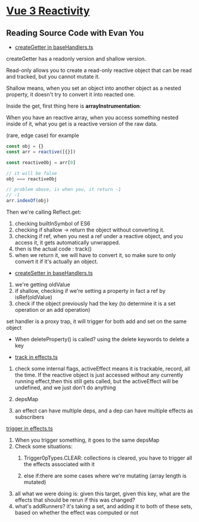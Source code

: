 # [Vue 3 Reactivity](https://www.vuemastery.com/courses/vue-3-reactivity/vue3-reactivity/)

## Reading Source Code with Evan You

- [createGetter in baseHandlers.ts](https://github.com/vuejs/vue-next/blob/master/packages/reactivity/src/baseHandlers.ts#L37)

createGetter has a readonly version and shallow version.

Read-only allows you to create a read-only reactive object that can be read and tracked, but you cannot mutate it.

Shallow means, when you set an object into another object as a nested property, it doesn't try to convert it into reacted one.

Inside the get, first thing here is __arrayInstrumentation__:

When you have an reactive array, when you access something nested inside of it, what you get is a reactive version of the raw data.

(rare, edge case)
for example

```javaScript
const obj = {}
const arr = reactive([{}])

const reactiveObj = arr[0]

// it will be false
obj === reactiveObj

// problem above, is when you, it return -1
// -1
arr.indexOf(obj)
```

Then we're calling Reflect.get:

1. checking builtInSymbol of ES6
2. checking if shallow -> return the object without converting it.
3. checking if ref, when you nest a ref under a reactive object, and you access it, it gets automatically unwrapped.
4. then is the actual code : track()
5. when we return it, we will have to convert it, so make sure to only convert it if it's actually an object.

- [createSetter in baseHandlers.ts](https://github.com/vuejs/vue-next/blob/master/packages/reactivity/src/baseHandlers.ts#L71)

1. we're getting oldValue
2. if shallow, checking if we're setting a property in fact a ref by isRef(oldValue)
3. check if the object previously had the key (to determine it is a set operation or an add operation)

set handler is a proxy trap, it will trigger for both add and set on the same object

- When deleteProperty() is called?
using the delete keywords to delete a key

- [track in effects.ts](https://github.com/vuejs/vue-next/blob/master/packages/reactivity/src/effect.ts#L135)

1. check some internal flags, activeEffect means it is trackable, record, all the time. If the reactive object is just accessed without any currently running effect,then this still gets called, but the activeEffect will be undefined, and we just don't do anything

2. depsMap

3. an effect can have multiple deps, and a dep can have multiple effects as subscribers

[trigger in effects.ts](https://www.vuemastery.com/courses/vue-3-reactivity/reading-source-code-with-evan-you)

1. When you trigger something, it goes to the same depsMap
2. Check some situations:
   1. Trigger0pTypes.CLEAR: collections is cleared, you have to trigger all the effects associated with it

   2. else if:there are some cases where we're mutating (array length is mutated)
3. all what we were doing is: given this target, given this key, what are the effects that should be rerun if this was changed?
4. what's addRunners? it's taking a set, and adding it to both of these sets, based on whether the effect was computed or not
